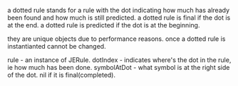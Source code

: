 a dotted rule stands for a rule with the dot indicating how much has already been found and how much is still predicted.
a dotted rule is final if the dot is at the end.
a dotted rule is predicted if the dot is at the beginning.

they are unique objects due to performance reasons.
once a dotted rule is instantianted cannot be changed.

rule - an instance of JERule.
dotIndex - indicates where's the dot in the rule, ie how much has been done.
symbolAtDot - what symbol is at the right side of the dot.
                                nil if it is final(completed).


